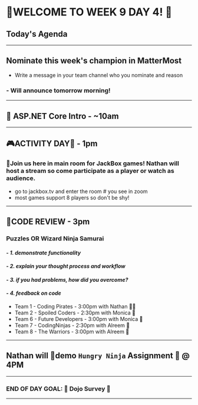 # :tada:WELCOME TO WEEK 9 DAY 4! :tada:

## Today's Agenda

---

## Nominate this week's champion in MatterMost

- Write a message in your team channel who you nominate and reason

### - Will announce tomorrow morning!

---

## :school_satchel: ASP.NET Core Intro - ~10am

---

## :video_game:ACTIVITY DAY:space_invader: - 1pm

### :balloon:Join us here in main room for JackBox games! Nathan will host a stream so come participate as a player or watch as audience.

- go to jackbox.tv and enter the room # you see in zoom
- most games support 8 players so don't be shy!

---

## :page_with_curl:CODE REVIEW - 3pm

### Puzzles OR Wizard Ninja Samurai

#### - _1. demonstrate functionality_

#### - _2. explain your thought process and workflow_

#### - _3. if you had problems, how did you overcome?_

#### - _4. feedback on code_

- Team 1 - Coding Pirates - 3:00pm with Nathan :guardsman:
- Team 2 - Spoiled Coders - 2:30pm with Monica :see_no_evil:
- Team 6 - Future Developers - 3:00pm with Monica :see_no_evil:
- Team 7 - CodingNinjas - 2:30pm with Alreem :dancer:
- Team 8 - The Warriors - 3:00pm with Alreem :dancer:

---

## Nathan will :memo:demo `Hungry Ninja` Assignment :eyes: @ 4PM

---

### END OF DAY GOAL: :sparkler: Dojo Survey :sparkler:

---
